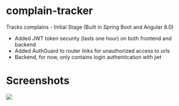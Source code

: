 # complain-tracker
 Tracks complains - Initial Stage (Built in Spring Boot and Angular 8.0)
 
 - Added JWT token security (lasts one hour) on both frontend and backend
 - Added AuthGuard to router links for unauthorized access to urls
 - Backend, for now, only contains login authentication with jwt
 
# Screenshots
<img src="https://i.imgur.com/NSzxX99.jpg">
